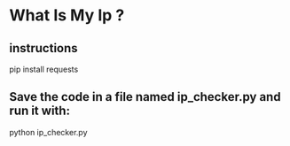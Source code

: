 # What Is My Ip ?

## instructions 

pip install requests

## Save the code in a file named ip_checker.py and run it with:
python ip_checker.py


